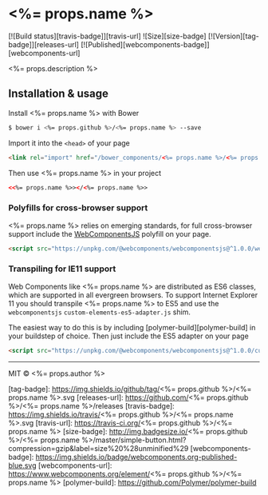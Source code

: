 # <%= props.name %>
[![Build status][travis-badge]][travis-url] ![Size][size-badge] [![Version][tag-badge]][releases-url] [![Published][webcomponents-badge]][webcomponents-url]

<%= props.description %>

## Installation & usage

Install <%= props.name %> with Bower

```sh
$ bower i <%= props.github %>/<%= props.name %> --save
```

Import it into the `<head>` of your page

```html
<link rel="import" href="/bower_components/<%= props.name %>/<%= props.name %>.html">
```

Then use <%= props.name %> in your project

```html
<<%= props.name %>></<%= props.name %>>
```

### Polyfills for cross-browser support

<%= props.name %> relies on emerging standards, for full cross-browser support include the [WebComponentsJS](https://github.com/webcomponents/webcomponentsjs) polyfill on your page.

```html
<script src="https://unpkg.com/@webcomponents/webcomponentsjs@^1.0.0/webcomponents-loader.js"></script>
```

### Transpiling for IE11 support

Web Components like <%= props.name %> are distributed as ES6 classes, which are supported in all evergreen browsers. To support Internet Explorer 11 you should transpile <%= props.name %> to ES5 and use the `webcomponentsjs` `custom-elements-es5-adapter.js` shim. 

The easiest way to do this is by including [polymer-build][polymer-build] in your buildstep of choice. Then just include the ES5 adapter on your page

```html
<script src="https://unpkg.com/@webcomponents/webcomponentsjs@^1.0.0/custom-elements-es5-adapter.js"></script>
```

***

MIT © <%= props.author %>

[tag-badge]: https://img.shields.io/github/tag/<%= props.github %>/<%= props.name %>.svg
[releases-url]: https://github.com/<%= props.github %>/<%= props.name %>/releases
[travis-badge]: https://img.shields.io/travis/<%= props.github %>/<%= props.name %>.svg
[travis-url]: https://travis-ci.org/<%= props.github %>/<%= props.name %>
[size-badge]: http://img.badgesize.io/<%= props.github %>/<%= props.name %>/master/simple-button.html?compression=gzip&label=size%20%28unminified%29
[webcomponents-badge]: https://img.shields.io/badge/webcomponents.org-published-blue.svg
[webcomponents-url]: https://www.webcomponents.org/element/<%= props.github %>/<%= props.name %>
[polymer-build]: https://github.com/Polymer/polymer-build
